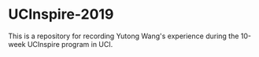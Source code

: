 # UCInspire-2019

This is a repository for recording Yutong Wang's experience during the 10-week UCInspire program in UCI.

